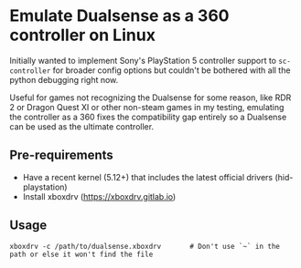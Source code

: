 # Emulate Dualsense as a 360 controller on Linux

Initially wanted to implement Sony's PlayStation 5 controller support to `sc-controller` for broader config options but couldn't be bothered with all the python debugging right now.

Useful for games not recognizing the Dualsense for some reason, like RDR 2 or Dragon Quest XI or other non-steam games in my testing, emulating the controller as a 360 fixes the compatibility gap entirely so a Dualsense can be used as the ultimate controller.

## Pre-requirements


- Have a recent kernel (5.12+) that includes the latest official drivers (hid-playstation)
- Install xboxdrv (https://xboxdrv.gitlab.io)

## Usage

```
xboxdrv -c /path/to/dualsense.xboxdrv       # Don't use `~` in the path or else it won't find the file
```